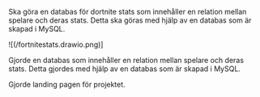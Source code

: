 
Ska göra en databas för dortnite stats som innehåller en relation mellan spelare och deras stats. Detta ska göras med hjälp av en databas som är skapad i MySQL. 

![(/fortnitestats.drawio.png)]

Gjorde en databas som innehåller en relation mellan spelare och deras stats. Detta gjordes med hjälp av en databas som är skapad i MySQL.

Gjorde landing pagen för projektet.

